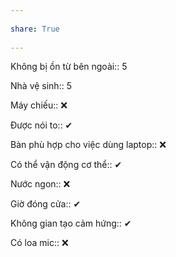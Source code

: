---  
share: True  
---  
Không bị ồn từ bên ngoài:: 5  
Nhà vệ sinh:: 5  
Máy chiếu:: ❌  
Được nói to:: ✔  
Bàn phù hợp cho việc dùng laptop:: ❌  
Có thể vận động cơ thể:: ✔  
Nước ngon:: ❌  
Giờ đóng cửa:: ✔  
Không gian tạo cảm hứng:: ✔  
Có loa mic:: ❌  
